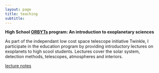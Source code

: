 ```yaml
---
layout: page
title: teaching
subtitle: 
---
```


**High School [ORBYTs](http://www.twinkle-spacemission.co.uk/orbyts/) program: An introduction to exoplanetary sciences**

As part of the independant low cost space telescope initiative Twinkle, I participate in the education program by providing introductory lectures on exoplanets to high scool students. Lectures cover the solar system, detection methods, telescopes, atmospheres and interiors. 

[lecture notes](https://liveuclac-my.sharepoint.com/:f:/g/personal/ucapqch_ucl_ac_uk/EgDOXABg22VDlDgFrhmss7YB6TM87CLZblsAZaTJEeRHkw)
